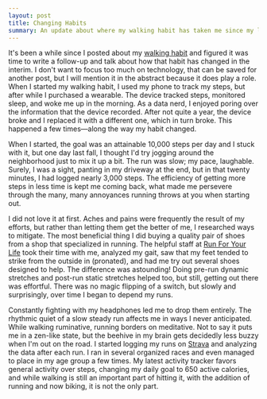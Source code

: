 ```yaml
---
layout: post
title: Changing Habits
summary: An update about where my walking habit has taken me since my last post on the subject.
---
```


It's been a while since I posted about my [walking habit](/2015/02/08/smoking-and-walking.html) and figured it was time to write
a follow-up and talk about how that habit has changed in the interim. I don't want to focus too much on technology, that
can be saved for another post, but I will mention it in the abstract because it does play a role. When I started my
walking habit, I used my phone to track my steps, but after while I purchased a wearable. The device tracked steps,
monitored sleep, and woke me up in the morning. As a data nerd, I enjoyed poring over the information that the device
recorded. After not quite a year, the device broke and I replaced it with a different one, which in turn broke. This
happened a few times—along the way my habit changed.

When I started, the goal was an attainable 10,000 steps per day and I stuck with it, but one day last fall, I thought
I'd try jogging around the neighborhood just to mix it up a bit. The run was slow; my pace, laughable. Surely, I was a
sight, panting in my driveway at the end, but in that twenty minutes, I had logged nearly 3,000 steps. The efficiency
of getting more steps in less time is kept me coming back, what made me persevere through the many, many annoyances
running throws at you when starting out.

I did not love it at first. Aches and pains were frequently the result of my efforts, but rather than letting them get
the better of me, I researched ways to mitigate. The most beneficial thing I did buying a quality pair of shoes from a
shop that specialized in running. The helpful staff at [Run For Your Life](http://runforyourlife.com)  took their time
with me, analyzed my gait, saw that my feet tended to strike from the outside in (pronated), and had me try out several
shoes designed to help. The difference was astounding! Doing pre-run dynamic stretches and post-run static stretches
helped too, but still, getting out there was effortful. There was no magic flipping of a switch, but slowly and
surprisingly, over time I began to depend my runs.

Constantly fighting with my headphones led me to drop them entirely. The rhythmic quiet of a slow steady run affects me
in ways I never anticipated. While walking ruminative, running borders on meditative. Not to say it puts me in a
zen-like state, but the beehive in my brain gets decidedly less buzzy when I'm out on the road. I started logging my
runs on [Strava](https://www.strava.com/athletes/13898469)  and analyzing the data after each run. I ran in several
organized races and even managed to place in my age group a few times. My latest activity tracker favors general
activity over steps, changing my daily goal to 650 active calories, and while walking is still an important part of
hitting it, with the addition of running and now biking, it is not the only part.
